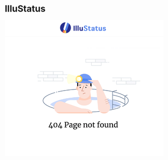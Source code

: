 # IlluStatus
![image](https://github.com/blairlee227/IlluStatus/blob/master/illustatus_logo.png)
![image](https://github.com/blairlee227/IlluStatus/blob/master/demo_1.gif)
